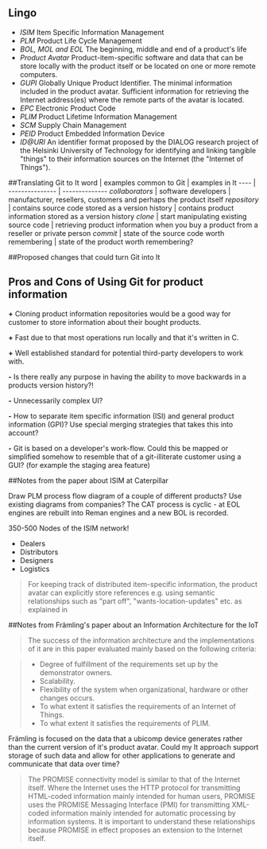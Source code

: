 ## Lingo
- *ISIM* Item Specific Information Management
- *PLM* Product Life Cycle Management
- *BOL, MOL and EOL* The beginning, middle and end of a product's life
- *Product Avatar* Product-item-specific software and data that can be store locally with the product itself or be located on one or more remote computers.
- *GUPI* Globally Unique Product Identifier. The minimal information included in the product avatar. Sufficient information for retrieving the Internet address(es) where the remote parts of the avatar is located.
- *EPC* Electronic Product Code
- *PLIM* Product Lifetime Information Management
- *SCM* Supply Chain Management
- *PEID* Product Embedded Information Device
- *ID@URI* An identifier format proposed by the DIALOG research project of the Helsinki University of Technology for identifying and linking tangible "things" to their information sources on the Internet (the "Internet of Things").

##Translating Git to It
word | examples common to Git | examples in It
---- | --------------- | --------------
*collaborators* | software developers | manufacturer, resellers, customers and perhaps the product itself
*repository* | contains source code stored as a version history | contains product information stored as a version history
*clone* | start manipulating existing source code | retrieving product information when you buy a product from a reseller or private person
*commit* | state of the source code worth remembering | state of the product worth remembering?



##Proposed changes that could turn Git into It



## Pros and Cons of Using Git for product information

**+** 
Cloning product information repositories would be a good way for customer to store information about their bought products.

**+** 
Fast due to that most operations run locally and that it's written in C.
 
**+**
Well established standard for potential third-party developers to work with. 

**-**
Is there really any purpose in having the ability to move backwards in a products version history?!

**-**
Unnecessarily complex UI?

**-** 
How to separate item specific information (ISI) and general product information (GPI)? Use special merging strategies that takes this into account? 

**-**
Git is based on a developer's work-flow. Could this be mapped or simplified somehow to resemble that of a git-illiterate customer using a GUI? (for example the staging area feature)

##Notes from the paper about ISIM at Caterpillar

Draw PLM process flow diagram of a couple of different products? Use existing diagrams from companies? The CAT process is cyclic - at EOL engines are rebuilt into Reman engines and a new BOL is recorded.

350-500 Nodes of the ISIM network!
- Dealers 
- Distributors
- Designers
- Logistics

> For keeping track of distributed item-specific information, the product avatar can explicitly store references e.g. using semantic relationships such as "part off", "wants-location-updates" etc. as explained in 


##Notes from Främling's paper about an Information Architecture for the IoT
>The success of the information architecture and the implementations of it are in this paper evaluated mainly based on the following criteria: 

> -  Degree of fulfillment of the requirements set up by the demonstrator owners. 
> -  Scalability. 
> -  Flexibility of the system when organizational, hardware or other changes occurs. 
> -  To what extent it satisfies the requirements of an Internet of Things. 
> -  To what extent it satisfies the requirements of PLIM. 

Främling is focused on the data that a ubicomp device generates rather than the current version of it's product avatar. Could my It approach support storage of such data and allow for other applications to generate and communicate that data over time? 

>The PROMISE connectivity model is similar to that of the Internet itself. Where the 
Internet uses the HTTP protocol for transmitting HTML-coded information mainly 
intended for human users, PROMISE uses the PROMISE Messaging Interface (PMI) for 
transmitting XML-coded information mainly intended for automatic processing by 
information systems. It is important to understand these relationships because PROMISE 
in effect proposes an extension to the Internet itself. 






